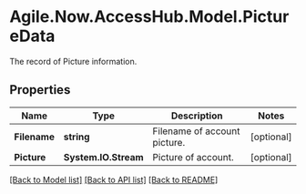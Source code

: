 # Agile.Now.AccessHub.Model.PictureData
The record of Picture information.

## Properties

Name | Type | Description | Notes
------------ | ------------- | ------------- | -------------
**Filename** | **string** | Filename of account picture. | [optional] 
**Picture** | **System.IO.Stream** | Picture of account. | [optional] 

[[Back to Model list]](../../README.md#documentation-for-models) [[Back to API list]](../../README.md#documentation-for-api-endpoints) [[Back to README]](../../README.md)


